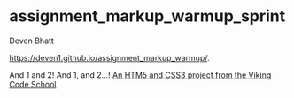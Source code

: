 assignment_markup_warmup_sprint
===============================

Deven Bhatt

https://deven1.github.io/assignment_markup_warmup/.


And 1 and 2!  And 1, and 2...!
[An HTM5 and CSS3 project from the Viking Code School](http://www.vikingcodeschool.com)
